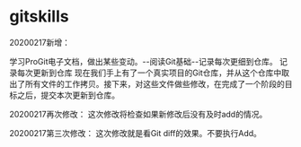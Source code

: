 # gitskills

20200217新增：

学习ProGit电子文档，做出某些变动。--阅读Git基础--记录每次更细到仓库。
记录每次更新到仓库
现在我们手上有了一个真实项目的Git仓库，并从这个仓库中取出了所有文件的工作拷贝。接下来，对这些文件做些修改，在完成了一个阶段的目标之后，提交本次更新到仓库。

20200217再次修改：
这次修改将检查如果新修改后没有及时add的情况。

20200217第三次修改：
这次修改就是看Git diff的效果。不要执行Add。